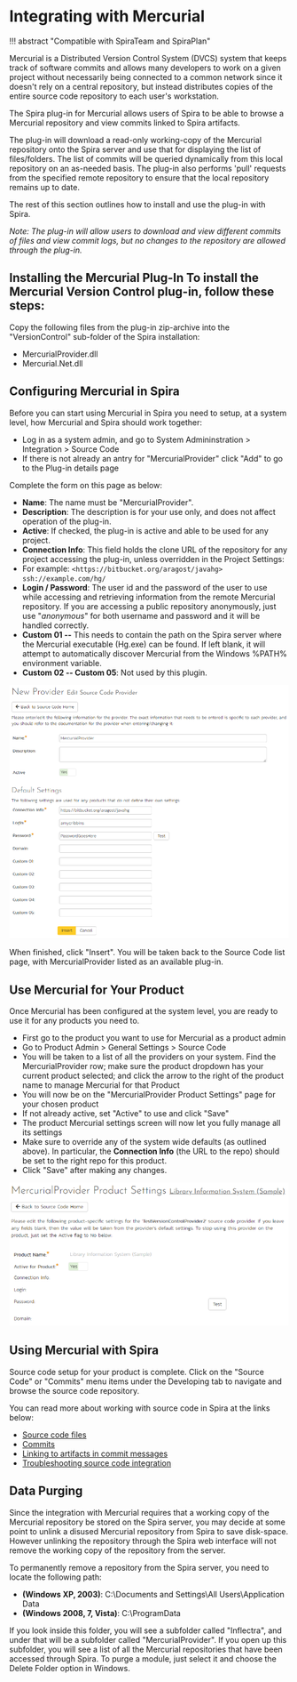 # Integrating with Mercurial
!!! abstract "Compatible with SpiraTeam and SpiraPlan"

Mercurial is a Distributed Version Control System (DVCS) system that keeps track of software commits and allows many developers to work on a given project without necessarily being connected to a common network since it doesn't rely on a central repository, but instead distributes copies of the entire source code repository to each user's workstation.

The Spira plug-in for Mercurial allows users of Spira to be able to browse a Mercurial repository and view commits linked to Spira artifacts.

The plug-in will download a read-only working-copy of the Mercurial repository onto the Spira server and use that for displaying the list of files/folders. The list of commits will be queried dynamically from this local repository on an as-needed basis. The plug-in also performs 'pull' requests from the specified remote repository to ensure that the local repository remains up to date.

The rest of this section outlines how to install and use the plug-in with Spira.

*Note: The plug-in will allow users to download and view different commits of files and view commit logs, but no changes to the repository are allowed through the plug-in.*

## Installing the Mercurial Plug-In To install the Mercurial Version Control plug-in, follow these steps:

Copy the following files from the plug-in zip-archive into the "VersionControl" sub-folder of the Spira installation:

-   MercurialProvider.dll
-   Mercurial.Net.dll

## Configuring Mercurial in Spira
Before you can start using Mercurial in Spira you need to setup, at a system level, how Mercurial and Spira should work together: 

- Log in as a system admin, and go to System Admininstration > Integration > Source Code
- If there is not already an antry for "MercurialProvider" click "Add" to go to the Plug-in details page

Complete the form on this page as below:

-   **Name**: The name must be "MercurialProvider".
-   **Description**: The description is for your use only, and does not affect operation of the plug-in.
-   **Active**: If checked, the plug-in is active and able to be used for any project.
-   **Connection Info**: This field holds the clone URL of the repository for any project accessing the plug-in, unless overridden in the Project Settings:
-   For example: `<https://bitbucket.org/aragost/javahg> ssh://example.com/hg/`
-   **Login / Password**: The user id and the password of the user to use while accessing and retrieving information from the remote Mercurial repository. If you are accessing a public repository anonymously, just use "*anonymous*" for both username and password and it will be handled correctly.
-   **Custom 01 --** This needs to contain the path on the Spira server where the Mercurial executable (Hg.exe) can be found. If left blank, it will attempt to automatically discover Mercurial from the Windows %PATH% environment variable.
-   **Custom 02 -- Custom 05**: Not used by this plugin.

![](img/Integrating_with_Mercurial_48.png)

When finished, click "Insert". You will be taken back to the Source Code list page, with MercurialProvider listed as an available plug-in.

## Use Mercurial for Your Product
Once Mercurial has been configured at the system level, you are ready to use it for any products you need to. 

- First go to the product you want to use for Mercurial as a product admin
- Go to Product Admin > General Settings > Source Code
- You will be taken to a list of all the providers on your system. Find the MercurialProvider row; make sure the product dropdown has your current product selected; and click the arrow to the right of the product name to manage Mercurial for that Product
- You will now be on the "MercurialProvider Product Settings" page for your chosen product
- If not already active, set "Active" to use and click "Save"
- The product Mercurial settings screen will now let you fully manage all its settings
- Make sure to override any of the system wide defaults (as outlined above). In particular, the **Connection Info** (the URL to the repo) should be set to the right repo for this product.
- Click "Save" after making any changes.

![](img/Integrating_with_Mercurial_49.png)

## Using Mercurial with Spira
Source code setup for your product is complete. Click on the "Source Code" or "Commits" menu items under the Developing tab to navigate and browse the source code repository.

You can read more about working with source code in Spira at the links below:

- [Source code files](../Spira-User-Manual/Source-Code.md/#source-code-file-list)
- [Commits](../Spira-User-Manual/Commits.md/#commit-list)
- [Linking to artifacts in commit messages](../Spira-User-Manual/Commits.md/#linking-to-artifacts-in-commit-messages)
- [Troubleshooting source code integration](../Spira-User-Manual/Source-Code.md/#troubleshooting-source-code-integration)


## Data Purging
Since the integration with Mercurial requires that a working copy of the Mercurial repository be stored on the Spira server, you may decide at some point to unlink a disused Mercurial repository from Spira to save disk-space. However unlinking the repository through the Spira web interface will not remove the working copy of the repository from the server.

To permanently remove a repository from the Spira server, you need to locate the following path:

-   **(Windows XP, 2003)**: C:\\Documents and Settings\\All Users\\Application Data
-   **(Windows 2008, 7, Vista)**: C:\\ProgramData

If you look inside this folder, you will see a subfolder called "Inflectra", and under that will be a subfolder called "MercurialProvider". If you open up this subfolder, you will see a list of all the Mercurial repositories that have been accessed through Spira. To purge a module, just select it and choose the Delete Folder option in Windows.